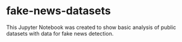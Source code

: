 # fake-news-datasets
This Jupyter Notebook was created to show basic analysis of public datasets with data for fake news detection.
